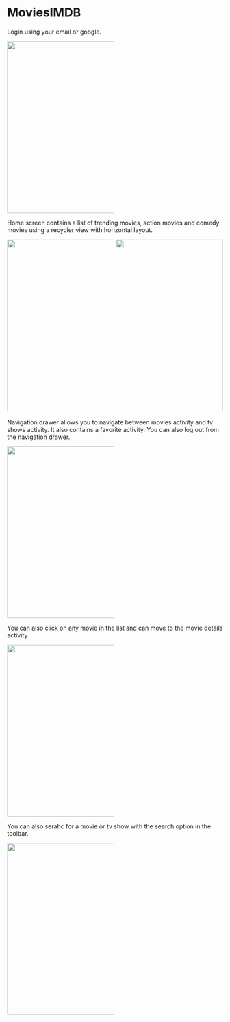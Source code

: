 # MoviesIMDB
Login using your email or google.

<img src="https://github.com/shivamvk/MoviesIMDB/blob/master/Screenshot_20180427-165448.png" height="400px" width="250px"/>

Home screen contains a list of trending movies, action movies and comedy movies using a recycler view with horizontal layout.

<img src="https://github.com/shivamvk/MoviesIMDB/blob/master/Screenshot_20180427-165348.png" height="400px" width="250px"/>   <img src="https://github.com/shivamvk/MoviesIMDB/blob/master/Screenshot_20180427-165356.png" height="400px" width="250px"/>

Navigation drawer allows you to navigate between movies activity and tv shows activity. It also contains a favorite activity. You can also log out from the navigation drawer.

<img src="https://github.com/shivamvk/MoviesIMDB/blob/master/Screenshot_20180427-165424.png" height="400px" width="250px"/>

You can also click on any movie in the list and can move to the movie details activity

<img src="https://github.com/shivamvk/MoviesIMDB/blob/master/Screenshot_20180427-165415.png" height="400px" width="250px"/>

You can also serahc for a movie or tv show with the search option in the toolbar.

<img src="https://github.com/shivamvk/MoviesIMDB/blob/master/Screenshot_20180427-165442.png" height="400px" width="250px"/>
